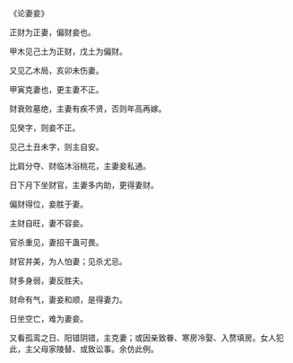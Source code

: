 《论妻妾》

正财为正妻，偏财妾也。

甲木见己土为正财，戊土为偏财。

又见乙木局，亥卯未伤妻。

甲寅克妻也，更主妻不正。

财衰败墓绝，主妻有疾不贤，否则年高再嫁。

见癸字，则妾不正。

见己土丑未字，则主自安。

比肩分夺、财临沐浴桃花，主妻妾私通。

日下月下坐财官，主妻多内助，更得妻财。

偏财得位，妾胜于妻。

主财自旺，妻不容妾。

官杀重见，妻招干蛊可畏。

财官并美，为人怕妻；见杀尤忌。

财多身弱，妻反胜夫。

财命有气，妻妾和顺，是得妻力。

日坐空亡，难为妻妾。

又看孤鸾之日、阳错阴错，主克妻；或因亲致眷、寒房冷娶、入赘填房。女人犯此，主父母家陵替、或致讼事。余仿此例。

